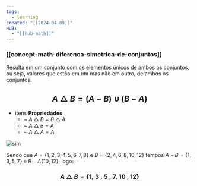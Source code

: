 ```yaml
---
tags:
  - learning
created: "[[2024-04-09]]"
HUB:
  - "[[hub-math]]"
---
```

### [[concept-math-diferenca-simetrica-de-conjuntos]]

Resulta em um conjunto com os elementos únicos de ambos os conjuntos, ou seja, valores que estão em um mas não em outro, de ambos os conjuntos.

## $$A\bigtriangleup B=(A-B)\cup(B-A)$$
- itens **Propriedades**
	- ~ $A\bigtriangleup B=B\bigtriangleup A$
	- ~ $A \bigtriangleup \varnothing =A$
	- ~ $A \bigtriangleup A=A$

![sim](https://i.imgur.com/8Si97n4.png)

Sendo que $A=\{1,2,3,4,5,6,7,8\}$  e $B=\{2,4,6,8,10,12\}$ tempos $A-B=\{1,3,5,7\}$ e $B-A\{10,12\}$, logo:
### $$A\bigtriangleup B=\{1,\ 3\ ,\ 5\ ,\ 7,\ 10\ ,12\}$$
